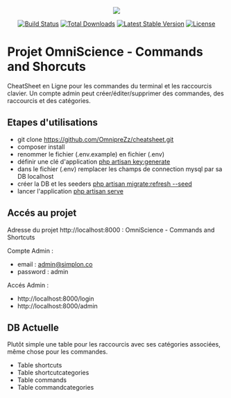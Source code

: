 <p align="center"><img src="https://laravel.com/assets/img/components/logo-laravel.svg"></p>

<p align="center">
<a href="https://travis-ci.org/laravel/framework"><img src="https://travis-ci.org/laravel/framework.svg" alt="Build Status"></a>
<a href="https://packagist.org/packages/laravel/framework"><img src="https://poser.pugx.org/laravel/framework/d/total.svg" alt="Total Downloads"></a>
<a href="https://packagist.org/packages/laravel/framework"><img src="https://poser.pugx.org/laravel/framework/v/stable.svg" alt="Latest Stable Version"></a>
<a href="https://packagist.org/packages/laravel/framework"><img src="https://poser.pugx.org/laravel/framework/license.svg" alt="License"></a>
</p>

# Projet OmniScience - Commands and Shorcuts

CheatSheet en Ligne pour les commandes du terminal et les raccourcis clavier. Un compte admin peut créer/éditer/supprimer des commandes, des raccourcis et des catégories.



## Etapes d'utilisations

- git clone https://github.com/OmnipreZz/cheatsheet.git
- composer install
- renommer le fichier (.env.example) en fichier (.env)
- définir une clé d'application [php artisan key:generate](https://laravel.com/docs/5.7/installation#configuration)
- dans le fichier (.env) remplacer les champs de connection mysql par sa DB localhost
- créer la DB et les seeders [php artisan migrate:refresh --seed](https://laravel.com/docs/5.7/migrations)
- lancer l'application [php artisan serve](https://laravel.com/docs/5.7/installation#configuration)



## Accés au projet

Adresse du projet http://localhost:8000 : OmniScience - Commands and Shortcuts

Compte Admin :

- email : admin@simplon.co
- password : admin

Accés Admin : 

- http://localhost:8000/login
- http://localhost:8000/admin



## DB Actuelle

Plutôt simple une table pour les raccourcis avec ses catégories associées, même chose pour les commandes.

- Table shortcuts
- Table shortcutcategories
- Table commands
- Table commandcategories
